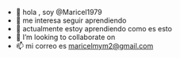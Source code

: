 - 👋 hola , soy  @Maricel1979
- 👀 me interesa seguir aprendiendo
- 🌱 actualmente estoy aprendiendo como es esto
- 💞️  I’m looking to collaborate on
- 📫 mi correo es maricelmym2@gmail.com

<!---
Maricel1979/Maricel1979 is a ✨ special ✨ repository because its `README.md` (this file) appears on your GitHub profile.
You can click the Preview link to take a look at your changes.
--->
